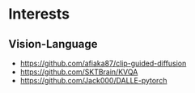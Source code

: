 # Interests
## Vision-Language
- https://github.com/afiaka87/clip-guided-diffusion
- https://github.com/SKTBrain/KVQA
- https://github.com/Jack000/DALLE-pytorch
